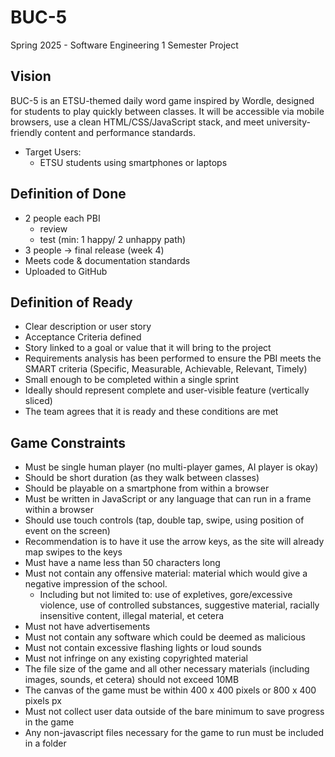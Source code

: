 # BUC-5
Spring 2025 - Software Engineering 1 Semester Project

## Vision
BUC-5 is an ETSU-themed daily word game inspired by Wordle, designed for students to play quickly between classes. It will be accessible via mobile browsers, use a clean HTML/CSS/JavaScript stack, and meet university-friendly content and performance standards.
- Target Users:
  - ETSU students using smartphones or laptops

## Definition of Done
- 2 people each PBI
  - review
  - test (min: 1 happy/ 2 unhappy path)
- 3 people -> final release (week 4)
- Meets code & documentation standards
- Uploaded to GitHub

## Definition of Ready
-	Clear description or user story
-	Acceptance Criteria defined
-	Story linked to a goal or value that it will bring to the project
-	Requirements analysis has been performed to ensure the PBI meets the SMART criteria (Specific, Measurable, Achievable, Relevant, Timely)
-	Small enough to be completed within a single sprint
-	Ideally should represent complete and user-visible feature (vertically sliced)
-	The team agrees that it is ready and these conditions are met

## Game Constraints
- Must be single human player (no multi-player games, AI player is okay)
- Should be short duration (as they walk between classes)
- Should be playable on a smartphone from within a browser
- Must be written in JavaScript or any language that can run in a frame within a browser
- Should use touch controls (tap, double tap, swipe, using position of event on the screen)
- Recommendation is to have it use the arrow keys, as the site will already map swipes to the keys
- Must have a name less than 50 characters long
- Must not contain any offensive material: material which would give a negative impression of the school.
  - Including but not limited to: use of expletives, gore/excessive violence, use of controlled substances, suggestive material, racially insensitive content, illegal material, et cetera
- Must not have advertisements
- Must not contain any software which could be deemed as malicious
- Must not contain excessive flashing lights or loud sounds
- Must not infringe on any existing copyrighted material
- The file size of the game and all other necessary materials (including images, sounds, et cetera) should not exceed 10MB
- The canvas of the game must be within 400 x 400 pixels or 800 x 400 pixels px
- Must not collect user data outside of the bare minimum to save progress in the game
- Any non-javascript files necessary for the game to run must be included in a folder
